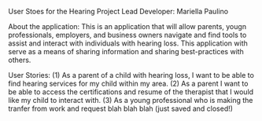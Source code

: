 User Stoes for the Hearing Project 
Lead Developer: Mariella Paulino 

About the application:  This is an application that will allow parents, yougn professionals, employers, and business owners navigate and find tools to assist and interact with individuals with hearing loss.  This application with serve as a means of sharing information and sharing best-practices with others. 

User Stories:
(1) As a parent of a child with hearing loss, I want to be able to find hearing services for my child within my area. 
(2) As a parent I want to be able to access the certifications and resume of the therapist that I would like my child to interact with. 
(3) As a young professional who is making the tranfer from work and request blah blah blah (just saved and closed!)

